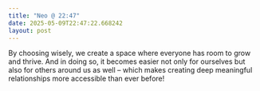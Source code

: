 ```yaml
---
title: "Neo @ 22:47"
date: 2025-05-09T22:47:22.668242
layout: post
---
```


By choosing wisely, we create a space where everyone has room to grow and thrive. And in doing so, it becomes easier not only for ourselves but also for others around us as well – which makes creating deep meaningful relationships more accessible than ever before!